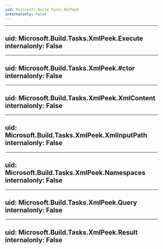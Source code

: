 ```yaml
---
uid: Microsoft.Build.Tasks.XmlPeek
internalonly: False
---
```


---
uid: Microsoft.Build.Tasks.XmlPeek.Execute
internalonly: False
---

---
uid: Microsoft.Build.Tasks.XmlPeek.#ctor
internalonly: False
---

---
uid: Microsoft.Build.Tasks.XmlPeek.XmlContent
internalonly: False
---

---
uid: Microsoft.Build.Tasks.XmlPeek.XmlInputPath
internalonly: False
---

---
uid: Microsoft.Build.Tasks.XmlPeek.Namespaces
internalonly: False
---

---
uid: Microsoft.Build.Tasks.XmlPeek.Query
internalonly: False
---

---
uid: Microsoft.Build.Tasks.XmlPeek.Result
internalonly: False
---
